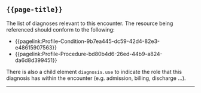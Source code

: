 ## <code>{{page-title}}</code>

The list of diagnoses relevant to this encounter. The resource being referenced should conform to the following:

- {{pagelink:Profile-Condition-9b7ea445-dc59-42d4-82e3-e48615907563}}
- {{pagelink:Profile-Procedure-bd80b4d6-26ed-44b9-a824-da6d8d399451}}


There is also a child element `diagnosis.use` to indicate the role that this diagnosis has within the encounter (e.g. admission, billing, discharge …).

---

